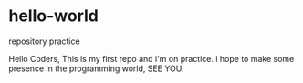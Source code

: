 # hello-world

repository practice

Hello Coders, This is my first repo and i'm on practice.
i hope to make some presence in the programming world, SEE YOU.
